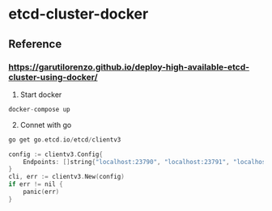 # etcd-cluster-docker

## Reference
### https://garutilorenzo.github.io/deploy-high-available-etcd-cluster-using-docker/

1. Start docker

``` c
docker-compose up
```

2. Connet with go
``` c
go get go.etcd.io/etcd/clientv3
```
``` c
config := clientv3.Config{
	Endpoints: []string{"localhost:23790", "localhost:23791", "localhost:23782"},
}
cli, err := clientv3.New(config)
if err != nil {
	panic(err)
}
```
